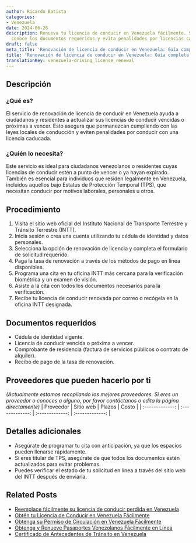 ```yaml
---
author: Ricardo Batista
categories:
- Venezuela
date: 2024-06-26
description: Renueva tu licencia de conducir en Venezuela fácilmente. Sigue los pasos,
  conoce los documentos requeridos y evita penalidades por licencias caducadas.
draft: false
meta_title: 'Renovación de licencia de conducir en Venezuela: Guía completa'
title: 'Renovación de licencia de conducir en Venezuela: Guía completa'
translationKey: venezuela-driving_license_renewal
---
```



## Descripción
### ¿Qué es?
El servicio de renovación de licencia de conducir en Venezuela ayuda a ciudadanos y residentes a actualizar sus licencias de conducir vencidas o próximas a vencer. Esto asegura que permanezcan cumpliendo con las leyes locales de conducción y eviten penalidades por conducir con una licencia caducada.

### ¿Quién lo necesita?
Este servicio es ideal para ciudadanos venezolanos o residentes cuyas licencias de conducir estén a punto de vencer o ya hayan expirado. También es esencial para individuos que residen legalmente en Venezuela, incluidos aquellos bajo Estatus de Protección Temporal (TPS), que necesitan conducir por motivos laborales, personales u otros.

## Procedimiento

1. Visita el sitio web oficial del Instituto Nacional de Transporte Terrestre y Tránsito Terrestre (INTT).
2. Inicia sesión o crea una cuenta utilizando tu cédula de identidad y datos personales.
3. Selecciona la opción de renovación de licencia y completa el formulario de solicitud requerido.
4. Paga la tasa de renovación a través de los métodos de pago en línea disponibles.
5. Programa una cita en tu oficina INTT más cercana para la verificación biométrica y un examen de visión.
6. Asiste a la cita con todos los documentos necesarios para la verificación.
7. Recibe tu licencia de conducir renovada por correo o recógela en la oficina INTT designada.

## Documentos requeridos

- Cédula de identidad vigente.
- Licencia de conducir vencida o próxima a vencer.
- Comprobante de residencia (factura de servicios públicos o contrato de alquiler).
- Recibo de pago de la tasa de renovación.

## Proveedores que pueden hacerlo por ti
_(Actualmente estamos recopilando los mejores proveedores. Si eres un proveedor o conoces a alguno, por favor contáctanos o edita la página directamente)_
| Proveedor        |     Sitio web     |    Plazos    |     Costo       |
| :-------------: | :-------------: |  :-------------: | :-------------: |

## Detalles adicionales

- Asegúrate de programar tu cita con anticipación, ya que los espacios pueden llenarse rápidamente.
- Si eres titular de TPS, asegúrate de que todos los documentos estén actualizados para evitar problemas.
- Puedes verificar el estado de tu solicitud en línea a través del sitio web del INTT después de enviarla.


## Related Posts

- [Reemplace fácilmente su licencia de conducir perdida en Venezuela](https://tramitit.com/es/guides/venezuela/solicitud_de_duplicado_de_licencia_de_conducir/)
- [Obtén tu Licencia de Conducir en Venezuela Fácilmente](https://tramitit.com/es/guides/venezuela/licencia_de_conducir/)
- [Obtenga su Permiso de Circulación en Venezuela Fácilmente](https://tramitit.com/es/guides/venezuela/permiso_de_circulación/)
- [Obtenga y Renueve Pasaportes Venezolanos Fácilmente en Línea](https://tramitit.com/es/guides/venezuela/pasaporte_venezolano/)
- [Certificado de Antecedentes de Tránsito en Venezuela](https://tramitit.com/es/guides/venezuela/certificado_de_antecedentes_de_tránsito/)
